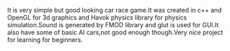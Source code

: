 It is very simple but good looking car race game.It was created in c++ and OpenGL for 3d graphics and Havok physics library for physics simulation.Sound is generated by FMOD library and glut is used for GUI.It also have some of basic  AI cars,not good enough though.Very nice project for learning for beginners.